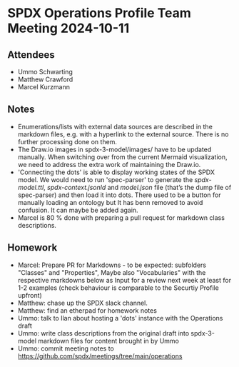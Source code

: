 # SPDX Operations Profile Team Meeting 2024-10-11

## Attendees

* Ummo Schwarting
* Matthew Crawford
* Marcel Kurzmann

## Notes

* Enumerations/lists with external data sources are described in the markdown files, e.g. with a hyperlink to the external source. There is no further processing done on them.
* The Draw.io images in spdx-3-model/images/ have to be updated manually. When switching over from the current Mermaid visualization, we need to address the extra work of maintaining the Draw.io.
* 'Connecting the dots' is able to display working states of the SPDX model. We would need to run 'spec-parser' to generate the *spdx-model.ttl*, *spdx-context.jsonld* and *model.json* file (that’s the dump file of spec-parser) and then load it into dots. There used to be a button for manually loading an ontology but It has benn removed to avoid confusion. It can maybe be added again.
* Marcel is 80 % done with preparing a pull request for markdown class descriptions.


## Homework

* Marcel: Prepare PR for Markdowns - to be expected: subfolders "Classes" and "Properties", Maybe also "Vocabularies" with the respective markdowns below as Input for a review next week at least for 1-2 examples (check behaviour is comparable to the Securtiy Profile upfront)
* Matthew: chase up the SPDX slack channel.
* Matthew: find an etherpad for homework notes
* Ummo: talk to Ilan about hosting a 'dots' instance with the Operations draft
* Ummo: write class descriptions from the original draft into spdx-3-model markdown files for content brought in by Ummo
* Ummo: commit meeting notes to https://github.com/spdx/meetings/tree/main/operations